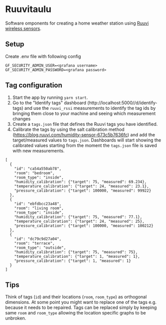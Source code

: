 # Ruuvitaulu

Software omponents for creating a home weather station using [Ruuvi wireless sensors](https://ruuvi.com/).

## Setup

Create .env file with following config

```
GF_SECURITY_ADMIN_USER=<grafana username>
GF_SECURITY_ADMIN_PASSWORD=<grafana password>
```

## Tag configuration

1. Start the app by running `yarn start`.
2. Go to the "Identify tags" dashboard (http://localhost:5000//d/identify-tags) and use the `ruuvi_rssi` measurements to identify the tag ids by bringing them close to your machine and seeing which measurement changes
3. Create a `tags.json` file that defines the Ruuvi tags you have identified.
4. Calibrate the tags by using the salt calibration method (https://blog.ruuvi.com/humidity-sensor-673c5b7636fc) and add the target/measured values to `tags.json`. Dashboards will start showing the calibrated values starting from the moment the `tags.json` file is saved with new measurements.

```
[
  {
    "id": "ca54a550ab78",
    "room": "bedroom",
    "room_type": "inside",
    "humidity_calibration": {"target": 75, "measured": 69.234},
    "temperature_calibration": {"target": 24, "measured": 23.1},
    "pressure_calibration": {"target": 100000, "measured": 99922}
  },
  {
    "id": "ebfdbcc23a48",
    "room": "living room",
    "room_type": "inside",
    "humidity_calibration": {"target": 75, "measured": 77.1},
    "temperature_calibration": {"target": 24, "measured": 25},
    "pressure_calibration": {"target": 100000, "measured": 100212}
  },
  {
    "id": "dc79c9d27a04",
    "room": "terrace",
    "room_type": "outside",
    "humidity_calibration": {"target": 75, "measured": 75},
    "temperature_calibration": {"target": 1, "measured": 1},
    "pressure_calibration": {"target": 1, "measured": 1}
  }
]
```

## Tips

Think of tags (`id`) and their locations (`room`, `room_type`) as orthogonal dimensions. At some point you might want to replace one of the tags e.g. because it needs to be repaired. Tags can be replaced simply by keeping same `room` and `room_type` allowing the location specific graphs to be unbroken.
